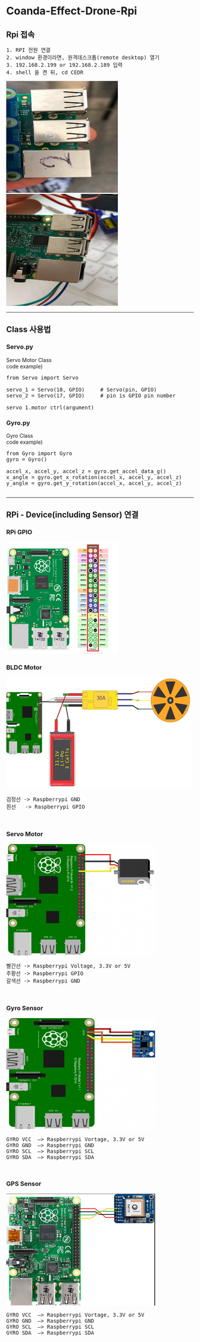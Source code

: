# Coanda-Effect-Drone-Rpi 
## Rpi 접속 <br>
<pre>
1. RPI 전원 연결
2. window 환경이라면, 원격데스크톱(remote desktop) 열기
3. 192.168.2.199 or 192.168.2.189 입력
4. shell 을 켠 뒤, cd CEDR
</pre>

<img src="/image/192.168.2.189.png" title="192.168.2.189" width="300" height="300"> <img src="/image/192.168.2.199.png" title="192.168.2.199" width="300" height="300">

<hr>

## Class 사용법 <br>
### Servo.py 
Servo Motor Class <Br>
code example)
<pre>
from Servo import Servo

servo_1 = Servo(18, GPIO)     # Servo(pin, GPIO)
servo_2 = Servo(17, GPIO)     # pin is GPIO pin number

servo_1.motor_ctrl(argument)
</pre>



### Gyro.py
Gyro Class <Br>
code example)
<pre>
from Gyro import Gyro
gyro = Gyro()

accel_x, accel_y, accel_z = gyro.get_accel_data_g()
x_angle = gyro.get_x_rotation(accel_x, accel_y, accel_z)
y_angle = gyro.get_y_rotation(accel_x, accel_y, accel_z)

</pre>
<hr>



## RPi - Device(including Sensor) 연결 <br>
### RPi GPIO
<img src="/image/GPIO.png" title="BLDC" width="300" height="300">
<br>


### BLDC Motor
<img src="/image/BLDC.png" title="BLDC" width="500" height="300">
<pre>
검정선 -> Raspberrypi GND
흰선   -> Raspberrypi GPIO
</pre>
<br>


### Servo Motor
<img src="/image/Servo.PNG" title="Servo" width="400" height="300">
<pre>
빨간선 -> Raspberrypi Voltage, 3.3V or 5V 
주황선 -> Raspberrypi GPIO 
갈색선 -> Raspberrypi GND 
</pre>
<br>


### Gyro Sensor
<img src="/image/Gyro.png" title="Gyro" width="400" height="300">
<pre>
GYRO VCC  –> Raspberrypi Vortage, 3.3V or 5V
GYRO GND  –> Raspberrypi GND
GYRO SCL  –> Raspberrypi SCL
GYRO SDA  –> Raspberrypi SDA
</pre>
<br>


### GPS Sensor
<img src="/image/GPS.png" title="Gyro" width="400" height="300">
<pre>
GYRO VCC  –> Raspberrypi Vortage, 3.3V or 5V
GYRO GND  –> Raspberrypi GND
GYRO SCL  –> Raspberrypi SCL
GYRO SDA  –> Raspberrypi SDA
</pre>
